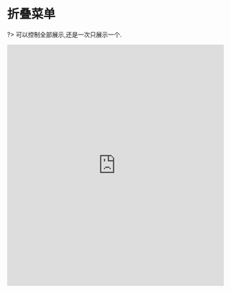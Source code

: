 # 折叠菜单

?> 可以控制全部展示,还是一次只展示一个.

<iframe width="100%" height="560" src="http://www.easybui.com/demo/source.html?url=pages/ui_controls/bui.accordion&code=html,js,result" allowfullscreen="allowfullscreen" frameborder="0"></iframe>
